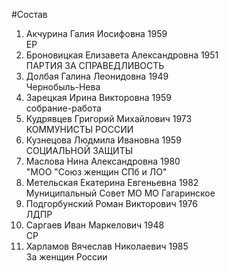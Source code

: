#Состав
1. Акчурина Галия Иосифовна 1959   
    ЕР
2. Броновицкая Елизавета Александровна 1951   
    ПАРТИЯ ЗА СПРАВЕДЛИВОСТЬ
3. Долбая Галина Леонидовна 1949   
    Чернобыль-Нева
4. Зарецкая Ирина Викторовна 1959   
    собрание-работа
5. Кудрявцев Григорий Михайлович 1973   
    КОММУНИСТЫ РОССИИ
6. Кузнецова Людмила Ивановна 1959   
    СОЦИАЛЬНОЙ ЗАЩИТЫ
7. Маслова Нина Александровна 1980   
    "МОО "Союз женщин СПб и ЛО"
8. Метельская Екатерина Евгеньевна 1982   
    Муниципальный Совет МО МО Гагаринское
9. Подгорбунский Роман Викторович 1976   
    ЛДПР
10. Саргаев Иван Маркелович 1948   
    СР
11. Харламов Вячеслав Николаевич 1985   
    За женщин России
